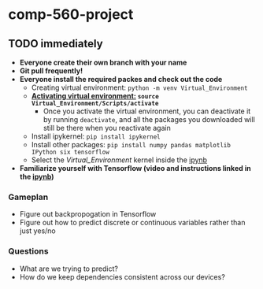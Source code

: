 # comp-560-project
## TODO immediately
- **Everyone create their own branch with your name**
- **Git pull frequently!**
- **Everyone install the required packes and check out the code**
    - Creating virtual environment: `python -m venv Virtual_Environment`
    - **<u>Activating virtual environment:</u> `source Virtual_Environment/Scripts/activate`**
        - Once you activate the virtual environment, you can deactivate it by running `deactivate`, and all the packages you downloaded will still be there when you reactivate again
    - Install ipykernel: `pip install ipykernel`
    - Install other packages: `pip install numpy pandas matplotlib IPython six tensorflow`
    - Select the <i>Virtual_Environment</i> kernel inside the <u>ipynb</u>
- **Familiarize yourself with Tensorflow (video and instructions linked in the <u>ipynb</u>)**

### Gameplan
- Figure out backpropogation in Tensorflow
- Figure out how to predict discrete or continuous variables rather than just yes/no

### Questions
- What are we trying to predict?
- How do we keep dependencies consistent across our devices?